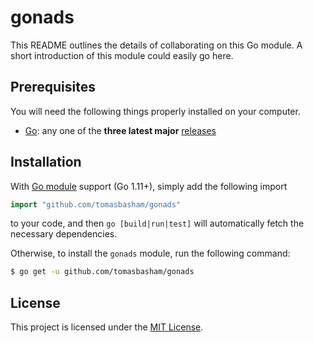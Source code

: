 # gonads

This README outlines the details of collaborating on this Go module. A short
introduction of this module could easily go here.

## Prerequisites

You will need the following things properly installed on your computer.

- [Go](https://golang.org/): any one of the **three latest major**
  [releases](https://golang.org/doc/devel/release.html)

## Installation

With [Go module](https://github.com/golang/go/wiki/Modules) support (Go 1.11+),
simply add the following import

```go
import "github.com/tomasbasham/gonads"
```

to your code, and then `go [build|run|test]` will automatically fetch the
necessary dependencies.

Otherwise, to install the `gonads` module, run the following command:

```bash
$ go get -u github.com/tomasbasham/gonads
```

## License

This project is licensed under the [MIT License](LICENSE.md).
